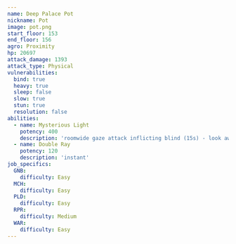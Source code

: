 ```yaml
---
name: Deep Palace Pot
nickname: Pot
image: pot.png
start_floor: 153
end_floor: 156
agro: Proximity
hp: 20697
attack_damage: 1393
attack_type: Physical
vulnerabilities:
  bind: true
  heavy: true
  sleep: false
  slow: true
  stun: true
  resolution: false
abilities:
  - name: Mysterious Light
    potency: 400
    description: 'roomwide gaze attack inflicting blind (15s) - look away'
  - name: Double Ray
    potency: 120
    description: 'instant'
job_specifics:
  GNB:
    difficulty: Easy
  MCH:
    difficulty: Easy
  PLD:
    difficulty: Easy
  RPR:
    difficulty: Medium
  WAR:
    difficulty: Easy
---
```

